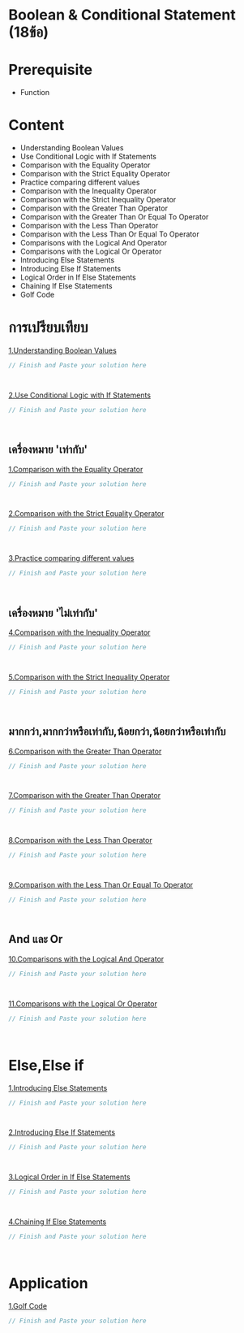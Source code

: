 # Boolean & Conditional Statement (18ข้อ)
# Prerequisite
- Function  
# Content
- Understanding Boolean Values
- Use Conditional Logic with If Statements
- Comparison with the Equality Operator
- Comparison with the Strict Equality Operator
- Practice comparing different values
- Comparison with the Inequality Operator
- Comparison with the Strict Inequality Operator
- Comparison with the Greater Than Operator
- Comparison with the Greater Than Or Equal To Operator
- Comparison with the Less Than Operator
- Comparison with the Less Than Or Equal To Operator
- Comparisons with the Logical And Operator
- Comparisons with the Logical Or Operator
- Introducing Else Statements
- Introducing Else If Statements
- Logical Order in If Else Statements
- Chaining If Else Statements
- Golf Code  

# การเปรียบเทียบ 

[1.Understanding Boolean Values](https://www.freecodecamp.org/learn/javascript-algorithms-and-data-structures/basic-javascript/understanding-boolean-values)
```js
// Finish and Paste your solution here




```
[2.Use Conditional Logic with If Statements](https://www.freecodecamp.org/learn/javascript-algorithms-and-data-structures/basic-javascript/use-conditional-logic-with-if-statements)
```js
// Finish and Paste your solution here




```

## เครื่องหมาย 'เท่ากับ'
[1.Comparison with the Equality Operator](https://www.freecodecamp.org/learn/javascript-algorithms-and-data-structures/basic-javascript/comparison-with-the-equality-operator)
```js
// Finish and Paste your solution here




```

[2.Comparison with the Strict Equality Operator](https://www.freecodecamp.org/learn/javascript-algorithms-and-data-structures/basic-javascript/comparison-with-the-strict-equality-operator)
```js
// Finish and Paste your solution here




```

[3.Practice comparing different values](https://www.freecodecamp.org/learn/javascript-algorithms-and-data-structures/basic-javascript/practice-comparing-different-values)
```js
// Finish and Paste your solution here




```

## เครื่องหมาย 'ไม่เท่ากับ'
[4.Comparison with the Inequality Operator](https://www.freecodecamp.org/learn/javascript-algorithms-and-data-structures/basic-javascript/comparison-with-the-inequality-operator)
```js
// Finish and Paste your solution here




```

[5.Comparison with the Strict Inequality Operator](https://www.freecodecamp.org/learn/javascript-algorithms-and-data-structures/basic-javascript/comparison-with-the-strict-inequality-operator)
```js
// Finish and Paste your solution here




```

## มากกว่า,มากกว่าหรือเท่ากับ,น้อยกว่า,น้อยกว่าหรือเท่ากับ

[6.Comparison with the Greater Than Operator](https://www.freecodecamp.org/learn/javascript-algorithms-and-data-structures/basic-javascript/comparison-with-the-greater-than-operator)
```js
// Finish and Paste your solution here




```

[7.Comparison with the Greater Than Operator](https://www.freecodecamp.org/learn/javascript-algorithms-and-data-structures/basic-javascript/comparison-with-the-greater-than-operator)
```js
// Finish and Paste your solution here




```

[8.Comparison with the Less Than Operator](https://www.freecodecamp.org/learn/javascript-algorithms-and-data-structures/basic-javascript/comparison-with-the-less-than-operator)
```js
// Finish and Paste your solution here




```

[9.Comparison with the Less Than Or Equal To Operator](https://www.freecodecamp.org/learn/javascript-algorithms-and-data-structures/basic-javascript/comparison-with-the-less-than-or-equal-to-operator)
```js
// Finish and Paste your solution here




```

## And และ Or
[10.Comparisons with the Logical And Operator](https://www.freecodecamp.org/learn/javascript-algorithms-and-data-structures/basic-javascript/comparisons-with-the-logical-and-operator)
```js
// Finish and Paste your solution here




```

[11.Comparisons with the Logical Or Operator](https://www.freecodecamp.org/learn/javascript-algorithms-and-data-structures/basic-javascript/comparisons-with-the-logical-or-operator)
```js
// Finish and Paste your solution here




```

# Else,Else if

[1.Introducing Else Statements](https://www.freecodecamp.org/learn/javascript-algorithms-and-data-structures/basic-javascript/introducing-else-statements)
```js
// Finish and Paste your solution here




```

[2.Introducing Else If Statements](https://www.freecodecamp.org/learn/javascript-algorithms-and-data-structures/basic-javascript/introducing-else-if-statements)
```js
// Finish and Paste your solution here




```


[3.Logical Order in If Else Statements](https://www.freecodecamp.org/learn/javascript-algorithms-and-data-structures/basic-javascript/logical-order-in-if-else-statements)
```js
// Finish and Paste your solution here




```

[4.Chaining If Else Statements](https://www.freecodecamp.org/learn/javascript-algorithms-and-data-structures/basic-javascript/chaining-if-else-statements)
```js
// Finish and Paste your solution here




```

# Application
[1.Golf Code](https://www.freecodecamp.org/learn/javascript-algorithms-and-data-structures/basic-javascript/golf-code)
```js
// Finish and Paste your solution here




```
